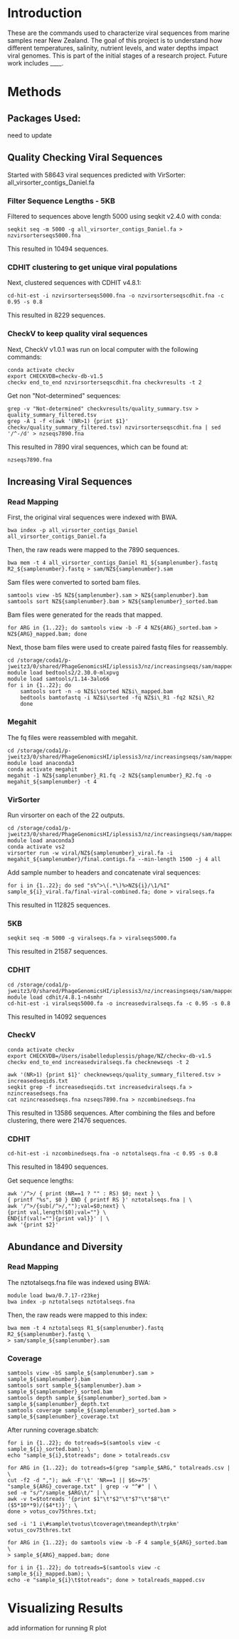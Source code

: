 # Introduction

These are the commands used to characterize viral sequences from marine samples near New Zealand. The goal of this project is to understand how different temperatures, salinity, nutrient levels, and water depths impact viral genomes. This is part of the initial stages of a research project. Future work includes ____.

# Methods

## Packages Used:
need to update

## Quality Checking Viral Sequences

Started with 58643 viral sequences predicted with VirSorter: all_virsorter_contigs_Daniel.fa

### Filter Sequence Lengths - 5KB

Filtered to sequences above length 5000 using seqkit v2.4.0 with conda:

    seqkit seq -m 5000 -g all_virsorter_contigs_Daniel.fa > nzvirsorterseqs5000.fna

This resulted in 10494 sequences.

### CDHIT clustering to get unique viral populations

Next, clustered sequences with CDHIT v4.8.1:

    cd-hit-est -i nzvirsorterseqs5000.fna -o nzvirsorterseqscdhit.fna -c 0.95 -s 0.8

This resulted in 8229 sequences.

### CheckV to keep quality viral sequences

Next, CheckV v1.0.1 was run on local computer with the following
commands:

    conda activate checkv
    export CHECKVDB=checkv-db-v1.5
    checkv end_to_end nzvirsorterseqscdhit.fna checkvresults -t 2

Get non \"Not-determined\" sequences:

    grep -v "Not-determined" checkvresults/quality_summary.tsv > quality_summary_filtered.tsv
    grep -A 1 -f <(awk '(NR>1) {print $1}' checkv/quality_summary_filtered.tsv) nzvirsorterseqscdhit.fna | sed '/^-/d' > nzseqs7890.fna


This resulted in 7890 viral sequences, which can be found at:

    nzseqs7890.fna

## Increasing Viral Sequences

### Read Mapping

First, the original viral sequences were indexed with BWA.

    bwa index -p all_virsorter_contigs_Daniel all_virsorter_contigs_Daniel.fa

Then, the raw reads were mapped to the 7890 sequences.

    bwa mem -t 4 all_virsorter_contigs_Daniel R1_${samplenumber}.fastq R2_${samplenumber}.fastq > sam/NZ${samplenumber}.sam 

Sam files were converted to sorted bam files.

    samtools view -bS NZ${samplenumber}.sam > NZ${samplenumber}.bam
    samtools sort NZ${samplenumber}.bam > NZ${samplenumber}_sorted.bam

Bam files were generated for the reads that mapped.

    for ARG in {1..22}; do samtools view -b -F 4 NZ${ARG}_sorted.bam > NZ${ARG}_mapped.bam; done

Next, those bam files were used to create paired fastq files for
reassembly.

    cd /storage/coda1/p-jweitz3/0/shared/PhageGenomicsHI/iplessis3/nz/increasingseqs/sam/mappedbam
    module load bedtools2/2.30.0-mlxpvg
    module load samtools/1.14-3alo66
    for i in {1..22}; do 
        samtools sort -n -o NZ$i\sorted NZ$i\_mapped.bam
        bedtools bamtofastq -i NZ$i\sorted -fq NZ$i\_R1 -fq2 NZ$i\_R2
        done

### Megahit

The fq files were reassembled with megahit.

    cd /storage/coda1/p-jweitz3/0/shared/PhageGenomicsHI/iplessis3/nz/increasingseqs/sam/mappedbam/fq
    module load anaconda3
    conda activate megahit
    megahit -1 NZ${samplenumber}_R1.fq -2 NZ${samplenumber}_R2.fq -o megahit_${samplenumber} -t 4

### VirSorter

Run virsorter on each of the 22 outputs.

    cd /storage/coda1/p-jweitz3/0/shared/PhageGenomicsHI/iplessis3/nz/increasingseqs/sam/mappedbam/fq
    module load anaconda3
    conda activate vs2
    virsorter run -w viral/NZ${samplenumber}_viral.fa -i megahit_${samplenumber}/final.contigs.fa --min-length 1500 -j 4 all

Add sample number to headers and concatenate viral sequences:

    for i in {1..22}; do sed "s%^>\(.*\)%>NZ${i}/\1/%I" sample_${i}_viral.fa/final-viral-combined.fa; done > viralseqs.fa

This resulted in 112825 sequences.

### 5KB

    seqkit seq -m 5000 -g viralseqs.fa > viralseqs5000.fa

This resulted in 21587 sequences.

### CDHIT

    cd /storage/coda1/p-jweitz3/0/shared/PhageGenomicsHI/iplessis3/nz/increasingseqs/sam/mappedbam/fq/viral
    module load cdhit/4.8.1-n4smhr
    cd-hit-est -i viralseqs5000.fa -o increasedviralseqs.fa -c 0.95 -s 0.8

This resulted in 14092 sequences

### CheckV

    conda activate checkv
    export CHECKVDB=/Users/isabelleduplessis/phage/NZ/checkv-db-v1.5
    checkv end_to_end increasedviralseqs.fa checknewseqs -t 2

    awk '(NR>1) {print $1}' checknewseqs/quality_summary_filtered.tsv > increasedseqids.txt
    seqkit grep -f increasedseqids.txt increasedviralseqs.fa > nzincreasedseqs.fna
    cat nzincreasedseqs.fna nzseqs7890.fna > nzcombinedseqs.fna

This resulted in 13586 sequences. After combining the files and before
clustering, there were 21476 sequences.

### CDHIT

    cd-hit-est -i nzcombinedseqs.fna -o nztotalseqs.fna -c 0.95 -s 0.8

This resulted in 18490 sequences.

Get sequence lengths:

    awk '/^>/ { print (NR==1 ? "" : RS) $0; next } \
    { printf "%s", $0 } END { printf RS }' nztotalseqs.fna | \
    awk '/^>/{sub(/^>/,"");val=$0;next} \ 
    {print val,length($0);val=""} \
    END{if(val!=""){print val}}' | \
    awk '{print $2}'

## Abundance and Diversity

### Read Mapping

The nztotalseqs.fna file was indexed using BWA:

    module load bwa/0.7.17-r23kej
    bwa index -p nztotalseqs nztotalseqs.fna

Then, the raw reads were mapped to this index:

    bwa mem -t 4 nztotalseqs R1_${samplenumber}.fastq R2_${samplenumber}.fastq \
    > sam/sample_${samplenumber}.sam 

### Coverage

    samtools view -bS sample_${samplenumber}.sam > sample_${samplenumber}.bam
    samtools sort sample_${samplenumber}.bam > sample_${samplenumber}_sorted.bam
    samtools depth sample_${samplenumber}_sorted.bam > sample_${samplenumber}_depth.txt
    samtools coverage sample_${samplenumber}_sorted.bam > sample_${samplenumber}_coverage.txt

After running coverage.sbatch:

    for i in {1..22}; do totreads=$(samtools view -c sample_${i}_sorted.bam); \
    echo "sample_${i},$totreads"; done > totalreads.csv

    for ARG in {1..22}; do totreads=$(grep "sample_$ARG," totalreads.csv | \
    cut -f2 -d ","); awk -F'\t' 'NR==1 || $6>=75' "sample_${ARG}_coverage.txt" | grep -v "^#" | \
    sed -e "s/^/sample_$ARG\t/" | \
    awk -v t=$totreads '{print $1"\t"$2"\t"$7"\t"$8"\t"($5*10**9)/($4*t)}'; \
    done > votus_cov75thres.txt;

    sed -i '1 i\#sample\tvotus\tcoverage\tmeandepth\trpkm' votus_cov75thres.txt

    for ARG in {1..22}; do samtools view -b -F 4 sample_${ARG}_sorted.bam \
    > sample_${ARG}_mapped.bam; done

    for i in {1..22}; do totreads=$(samtools view -c sample_${i}_mapped.bam); \
    echo -e "sample_${i}\t$totreads"; done > totalreads_mapped.csv 

# Visualizing Results
add information for running R plot

